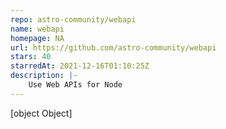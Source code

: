 ```yaml
---
repo: astro-community/webapi
name: webapi
homepage: NA
url: https://github.com/astro-community/webapi
stars: 40
starredAt: 2021-12-16T01:10:25Z
description: |-
    Use Web APIs for Node
---
```


[object Object]
